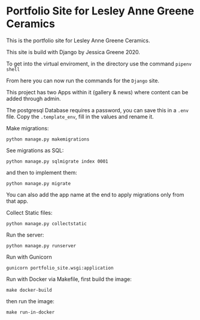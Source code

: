 # Portfolio Site for Lesley Anne Greene Ceramics

This is the portfolio site for Lesley Anne Greene Ceramics.

This site is build with Django by Jessica Greene 2020.

To get into the virtual enviroment, in the directory use the command `pipenv shell`

From here you can now run the commands for the `Django` site.

This project has two Apps within it (gallery & news) where content can be added through admin.

The postgresql Database requires a password, you can save this in a `.env` file. Copy the `.template_env`, fill in the values and rename it.

Make migrations:

`python manage.py makemigrations`

See migrations as SQL:

`python manage.py sqlmigrate index 0001`

and then to implement them:

`python manage.py migrate`

You can also add the app name at the end to apply migrations only from that app.

Collect Static files:

`python manage.py collectstatic`

Run the server:

`python manage.py runserver`

Run with Gunicorn

`gunicorn portfolio_site.wsgi:application`

Run with Docker via Makefile, first build the image:

`make docker-build`

then run the image:

`make run-in-docker`
